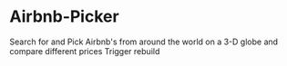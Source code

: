 # Airbnb-Picker
Search for and Pick Airbnb's from around the world on a 3-D globe and compare different prices
Trigger rebuild
